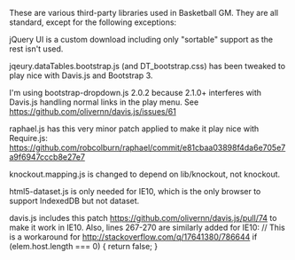 These are various third-party libraries used in Basketball GM. They are all
standard, except for the following exceptions:

jQuery UI is a custom download including only "sortable" support as the rest
isn't used.

jqeury.dataTables.bootstrap.js (and DT_bootstrap.css) has been tweaked to play
nice with Davis.js and Bootstrap 3.

I'm using bootstrap-dropdown.js 2.0.2 because 2.1.0+ interferes with Davis.js
handling normal links in the play menu. See
https://github.com/olivernn/davis.js/issues/61

raphael.js has this very minor patch applied to make it play nice with
Require.js: https://github.com/robcolburn/raphael/commit/e81cbaa03898f4da6e705e7a9f6947cccb8e27e7

knockout.mapping.js is changed to depend on lib/knockout, not knockout.

html5-dataset.js is only needed for IE10, which is the only browser to support
IndexedDB but not dataset.

davis.js includes this patch https://github.com/olivernn/davis.js/pull/74 to
make it work in IE10. Also, lines 267-270 are similarly added for IE10:
      // This is a workaround for http://stackoverflow.com/q/17641380/786644
      if (elem.host.length === 0) {
        return false;
      }